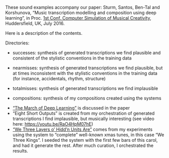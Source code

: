These sound examples accompany our paper: Sturm, Santos, Ben-Tal and Korshunova, “Music transcription modelling and composition using deep learning”, in Proc. [1st Conf. Computer Simulation of Musical Creativity](https://csmc2016.wordpress.com), Huddersfield, UK, July 2016.

Here is a description of the contents.

Directories:
- successes: synthesis of generated transcriptions we find plausible and consistent of the stylistic conventions in the training data

- nearmisses: synthesis of generated transcriptions we find plausible, but at times inconsistent with the stylistic conventions in the training data (for instance, accidentals, rhythm, structure)

- totalmisses: synthesis of generated transcriptions we find implausible

- compositions: synthesis of my compositions created using the systems
 * [“The March of Deep Learning”](https://soundcloud.com/sturmen-1/the-march-of-deep-learning) is discussed in the paper
 * “Eight Short Outputs” is created from my orchestration of generated transcriptions I find implausible, but musically interesting (see video here: https://youtu.be/RaO4HpM07hE)
 * [“We Three Layers o’ Hidd’n Units Are”](https://soundcloud.com/sturmen-1/we-three-layers-o-hiddn-units-are) comes from my experiments using the system to “complete” well-known xmas tunes, in this case “We Three Kings”. I seeded the system with the first few bars of this carol, and had it generate the rest. After much curation, I orchestrated the results.
